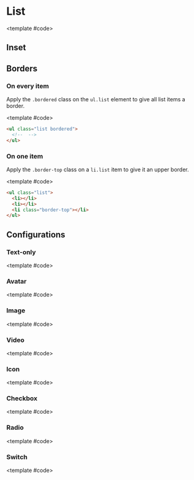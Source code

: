<script setup>
	import Example from "../../.vitepress/theme/app/components/Example.vue"
	import Baseline from "../../.vitepress/theme/app/components/Baseline.vue"
</script>

<style>
  ul {
    margin: 0 auto;
    max-inline-size: 40ch;
  }
</style>

# List

<Example>
<template #example>

<ul class="list">

<li>
<div class="text">
	<p>Headline</p>
</div>
</li>

<li>
<div class="text">
	<p>Headline</p>
  <p>Supporting text that truly is quite long enough to fill up multiple lines.</p>
</div>
</li>

<li class="border-top">
<div class="leading">
  <svg xmlns="http://www.w3.org/2000/svg" width="32" height="32" viewBox="0 0 32 32"><path fill="currentColor" d="M16 16a7 7 0 1 0 0-14a7 7 0 0 0 0 14m-8.5 2A3.5 3.5 0 0 0 4 21.5v.5c0 2.393 1.523 4.417 3.685 5.793C9.859 29.177 12.802 30 16 30s6.14-.823 8.315-2.207C26.477 26.417 28 24.393 28 22v-.5a3.5 3.5 0 0 0-3.5-3.5z"/></svg>
</div>
<div class="text">
	<p>Headline with icon</p>
</div>
</li>

<li>
<div class="leading">
  <svg xmlns="http://www.w3.org/2000/svg" width="32" height="32" viewBox="0 0 32 32"><path fill="currentColor" d="M16 16a7 7 0 1 0 0-14a7 7 0 0 0 0 14m-8.5 2A3.5 3.5 0 0 0 4 21.5v.5c0 2.393 1.523 4.417 3.685 5.793C9.859 29.177 12.802 30 16 30s6.14-.823 8.315-2.207C26.477 26.417 28 24.393 28 22v-.5a3.5 3.5 0 0 0-3.5-3.5z"/></svg>
</div>
<div class="text">
	<p>Headline</p>
  <p>Supporting text that truly is quite long enough to fill up multiple lines.</p>
</div>
</li>

<li class="inset">
<div class="text">
	<p>Inset class</p>
  <p>Makes the text line up with the icons</p>
</div>
</li>

<li class="border-top">
<button>
<div class="text">
	<p>Button list item</p>
</div>
</button>
</li>

<li>
<a href="#">
<div class="text">
	<p>Link list item</p>
</div>
</a>
</li>

<li class="border-top">
<button>
	<div class="leading">
		<svg xmlns="http://www.w3.org/2000/svg" width="32" height="32" viewBox="0 0 28 28"><path fill="currentColor" d="M21.75 3A3.25 3.25 0 0 1 25 6.25v15.5A3.25 3.25 0 0 1 21.75 25H6.25A3.25 3.25 0 0 1 3 21.75V6.25A3.25 3.25 0 0 1 6.25 3zm0 1.5H6.25A1.75 1.75 0 0 0 4.5 6.25V15h6a.75.75 0 0 1 .743.648l.007.102a2.75 2.75 0 1 0 5.5 0a.75.75 0 0 1 .648-.743L17.5 15h6V6.25a1.75 1.75 0 0 0-1.75-1.75"/></svg>
	</div>

<div class="text">
	<p>Button with leading icon</p>
</div>
</button>
</li>

<li>
<a href="#">
	<div class="leading">
		<svg xmlns="http://www.w3.org/2000/svg" width="32" height="32" viewBox="0 0 24 24"><path fill="currentColor" d="m13.94 5l5.061 5.06L9.063 20a2.25 2.25 0 0 1-1 .58l-5.115 1.395a.75.75 0 0 1-.92-.921l1.394-5.116a2.25 2.25 0 0 1 .58-.999zm-7.414 6l-1.5 1.5H2.75a.75.75 0 0 1 0-1.5zm14.352-8.174l.153.144l.145.153a3.58 3.58 0 0 1-.145 4.908l-.97.969L15 3.94l.97-.97a3.58 3.58 0 0 1 4.908-.144M10.526 7l-1.5 1.5H2.75a.75.75 0 1 1 0-1.5zm4-4l-1.5 1.5H2.75a.75.75 0 1 1 0-1.5z"/></svg>
	</div>

<div class="text">
	<p>Link with leading icon</p>
</div>
</a>
</li>

<li class="border-top">
<button>
<div class="text">
	<p>Trailing icon</p>
</div>

<div class="trailing">
<svg xmlns="http://www.w3.org/2000/svg" width="32" height="32" viewBox="0 0 32 32"><path fill="currentColor" d="M11.116 26.634a1.25 1.25 0 0 1 0-1.768L19.982 16l-8.866-8.866a1.25 1.25 0 0 1 1.768-1.768l9.75 9.75a1.25 1.25 0 0 1 0 1.768l-9.75 9.75a1.25 1.25 0 0 1-1.768 0"/></svg>
</div>
</button>
</li>

<li class="border-top">
<button>
<div class="text">
	<p>Button</p>
  <p>With trailing icon button</p>
</div>

<div class="trailing">
<button class="button">
    <span class="sr-only">Inbox</span>
      <svg xmlns="http://www.w3.org/2000/svg" width="32" height="32" viewBox="0 0 28 28"><path fill="currentColor" d="M21.75 3A3.25 3.25 0 0 1 25 6.25v15.5A3.25 3.25 0 0 1 21.75 25H6.25A3.25 3.25 0 0 1 3 21.75V6.25A3.25 3.25 0 0 1 6.25 3zm0 1.5H6.25A1.75 1.75 0 0 0 4.5 6.25V15h6a.75.75 0 0 1 .743.648l.007.102a2.75 2.75 0 1 0 5.5 0a.75.75 0 0 1 .648-.743L17.5 15h6V6.25a1.75 1.75 0 0 0-1.75-1.75"/></svg>
  </button>
</div>
</button>
</li>

<li>
<div class="text">
	<p>Trailing icon button</p>
  <p>Supporting text that truly is quite long enough to fill up multiple lines.</p>
</div>

<div class="trailing">
<button class="button">
    <span class="sr-only">Inbox</span>
      <svg xmlns="http://www.w3.org/2000/svg" width="32" height="32" viewBox="0 0 28 28"><path fill="currentColor" d="M21.75 3A3.25 3.25 0 0 1 25 6.25v15.5A3.25 3.25 0 0 1 21.75 25H6.25A3.25 3.25 0 0 1 3 21.75V6.25A3.25 3.25 0 0 1 6.25 3zm0 1.5H6.25A1.75 1.75 0 0 0 4.5 6.25V15h6a.75.75 0 0 1 .743.648l.007.102a2.75 2.75 0 1 0 5.5 0a.75.75 0 0 1 .648-.743L17.5 15h6V6.25a1.75 1.75 0 0 0-1.75-1.75"/></svg>
  </button>
</div>
</li>

</ul>

</template>

<template #code>

</template>
</Example>

## Inset

## Borders

### On every item

Apply the `.bordered` class on the `ul.list` element to give all list items a border.

<Example>
<template #example>
<ul class="list bordered">
	<li>
<div class="text">
	<p>Item 1</p>
</div>
</li>
	<li>
<div class="text">
	<p>Item 2</p>
</div>
</li>
	<li>
<div class="text">
	<p>Item 3</p>
</div>
</li>
</ul>

</template>

<template #code>

```html
<ul class="list bordered">
  <!--  -->
</ul>
```

</template>
</Example>

### On one item

Apply the `.border-top` class on a `li.list` item to give it an upper border.

<Example>
<template #example>
<ul class="list">
	<li>
<div class="text">
	<p>Settings</p>
</div>

</li>
	<li>
<div class="text">
	<p>Help</p>
</div>

</li>
	<li class="border-top">
<div class="text">
	<p>Logout</p>
</div>

</li>
</ul>

</template>

<template #code>

```html
<ul class="list">
  <li></li>
  <li></li>
  <li class="border-top"></li>
</ul>
```

</template>
</Example>

## Configurations

### Text-only

<Example>
<template #example>
<ul class="list">
	<li>
<div class="text">
	<p>Headline</p>
	<p>Supporting text</p>
</div>

<div class="trailing">
	100+
</div>
</li>
	<li>
<div class="text">
	<p>Headline</p>
	<p>Supporting text</p>
</div>

<div class="trailing">
	100+
</div>
</li>
	<li>
<div class="text">
	<p>Headline</p>
	<p>Supporting text</p>
</div>

<div class="trailing">
	100+
</div>
</li>
</ul>

</template>

<template #code>

</template>
</Example>

### Avatar

<Example>
<template #example>
<ul class="list">

</ul>

</template>

<template #code>

</template>
</Example>

### Image

<Example>
<template #example>
<ul class="list">
<li>
	<div class="leading">
		<img src="https://images.unsplash.com/photo-1504579264001-833438f93df2?q=80&w=1738&auto=format&fit=crop&ixlib=rb-4.0.3&ixid=M3wxMjA3fDB8MHxwaG90by1wYWdlfHx8fGVufDB8fHx8fA%3D%3D" />
	</div>

<div class="text">
	<p>Headline</p>
	<p>Supporting text</p>
</div>

<div class="trailing">
	100+
</div>
</li>
<li>
	<div class="leading">
		<img src="https://images.unsplash.com/photo-1504579264001-833438f93df2?q=80&w=1738&auto=format&fit=crop&ixlib=rb-4.0.3&ixid=M3wxMjA3fDB8MHxwaG90by1wYWdlfHx8fGVufDB8fHx8fA%3D%3D" />
	</div>

<div class="text">
	<p>Headline</p>
	<p>Supporting text</p>
</div>

<div class="trailing">
	100+
</div>
</li>
<li>
	<div class="leading">
		<img src="https://images.unsplash.com/photo-1504579264001-833438f93df2?q=80&w=1738&auto=format&fit=crop&ixlib=rb-4.0.3&ixid=M3wxMjA3fDB8MHxwaG90by1wYWdlfHx8fGVufDB8fHx8fA%3D%3D" />
	</div>

<div class="text">
	<p>Headline</p>
	<p>Supporting text</p>
</div>

<div class="trailing">
	100+
</div>
</li>
</ul>

</template>

<template #code>

</template>
</Example>

### Video

<Example>
<template #example>
<ul class="list">
<li>
	<div class="leading">
		<video controls muted>
			<source src="https://videos.pexels.com/video-files/29210993/12610809_1920_1080_24fps.mp4" />
			Your browser does not support the video tag.
		</video>
	</div>

<div class="text">
	<p>Headline</p>
	<p>Supporting text</p>
</div>

<div class="trailing">
	100+
</div>
</li>
<li>
	<div class="leading">
		<video controls muted>
			<source src="https://videos.pexels.com/video-files/29210993/12610809_1920_1080_24fps.mp4" />
			Your browser does not support the video tag.
		</video>
	</div>

<div class="text">
	<p>Headline</p>
	<p>Supporting text</p>
</div>

<div class="trailing">
	100+
</div>
</li>
<li>
	<div class="leading">
		<video controls muted>
			<source src="https://videos.pexels.com/video-files/29210993/12610809_1920_1080_24fps.mp4" />
			Your browser does not support the video tag.
		</video>
	</div>

<div class="text">
	<p>Headline</p>
	<p>Supporting text</p>
</div>

<div class="trailing">
	100+
</div>
</li>
</ul>
</template>

<template #code>

</template>
</Example>

### Icon

<Example>
<template #example>
<ul class="list">
<li>
	<div class="leading">
		<svg xmlns="http://www.w3.org/2000/svg" width="32" height="32" viewBox="0 0 32 32"><path fill="currentColor" d="M16 16a7 7 0 1 0 0-14a7 7 0 0 0 0 14m-8.5 2A3.5 3.5 0 0 0 4 21.5v.5c0 2.393 1.523 4.417 3.685 5.793C9.859 29.177 12.802 30 16 30s6.14-.823 8.315-2.207C26.477 26.417 28 24.393 28 22v-.5a3.5 3.5 0 0 0-3.5-3.5z"/></svg>
	</div>

<div class="text">
	<p>Headline</p>
	<p>Supporting text</p>
</div>

<div class="trailing">
	100+
</div>
</li>
<li>
	<div class="leading">
		<svg xmlns="http://www.w3.org/2000/svg" width="32" height="32" viewBox="0 0 32 32"><path fill="currentColor" d="M16 16a7 7 0 1 0 0-14a7 7 0 0 0 0 14m-8.5 2A3.5 3.5 0 0 0 4 21.5v.5c0 2.393 1.523 4.417 3.685 5.793C9.859 29.177 12.802 30 16 30s6.14-.823 8.315-2.207C26.477 26.417 28 24.393 28 22v-.5a3.5 3.5 0 0 0-3.5-3.5z"/></svg>
	</div>

<div class="text">
	<p>Headline</p>
	<p>Supporting text</p>
</div>

<div class="trailing">
	100+
</div>
</li>
<li>
	<div class="leading">
		<svg xmlns="http://www.w3.org/2000/svg" width="32" height="32" viewBox="0 0 32 32"><path fill="currentColor" d="M16 16a7 7 0 1 0 0-14a7 7 0 0 0 0 14m-8.5 2A3.5 3.5 0 0 0 4 21.5v.5c0 2.393 1.523 4.417 3.685 5.793C9.859 29.177 12.802 30 16 30s6.14-.823 8.315-2.207C26.477 26.417 28 24.393 28 22v-.5a3.5 3.5 0 0 0-3.5-3.5z"/></svg>
	</div>

<div class="text">
	<p>Headline</p>
	<p>Supporting text</p>
</div>

<div class="trailing">
	100+
</div>
</li>
</ul>

</template>

<template #code>

</template>
</Example>

### Checkbox

<Example>
<template #example>
<ul class="list">

</ul>

</template>

<template #code>

</template>
</Example>

### Radio

<Example>
<template #example>
<ul class="list">

</ul>

</template>

<template #code>

</template>
</Example>

### Switch

<Example>
<template #example>
<ul class="list">

</ul>

</template>

<template #code>

</template>
</Example>

